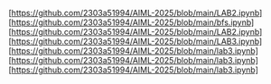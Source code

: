 [https://github.com/2303a51994/AIML-2025/blob/main/LAB2.ipynb]
[https://github.com/2303a51994/AIML-2025/blob/main/bfs.ipynb]
[https://github.com/2303a51994/AIML-2025/blob/main/LAB2.ipynb]
[https://github.com/2303a51994/AIML-2025/blob/main/LAB3.ipynb]
[https://github.com/2303a51994/AIML-2025/blob/main/lab3.ipynb]
[https://github.com/2303a51994/AIML-2025/blob/main/lab3.ipynb]
[https://github.com/2303a51994/AIML-2025/blob/main/lab3.ipynb]
